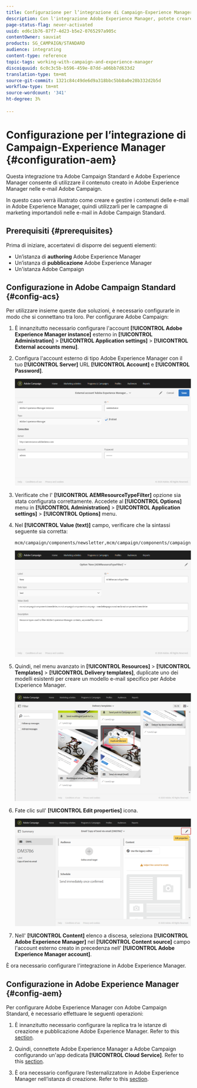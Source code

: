 ```yaml
---
title: Configurazione per l’integrazione di Campaign-Experience Manager
description: Con l'integrazione Adobe Experience Manager, potete creare contenuti direttamente in AEM e usarli successivamente in  Adobe Campaign.
page-status-flag: never-activated
uuid: ed6c1b76-87f7-4d23-b5e2-0765297a905c
contentOwner: sauviat
products: SG_CAMPAIGN/STANDARD
audience: integrating
content-type: reference
topic-tags: working-with-campaign-and-experience-manager
discoiquuid: 6c0c3c5b-b596-459e-87dd-a06bb7d633d2
translation-type: tm+mt
source-git-commit: 1321c84c49de6d9a318bbc5bb8a0e28b332d2b5d
workflow-type: tm+mt
source-wordcount: '341'
ht-degree: 3%

---
```



# Configurazione per l’integrazione di Campaign-Experience Manager {#configuration-aem}

Questa integrazione tra  Adobe Campaign Standard e Adobe Experience Manager consente di utilizzare il contenuto creato in Adobe Experience Manager nelle e-mail  Adobe Campaign.

In questo caso verrà illustrato come creare e gestire i contenuti delle e-mail in Adobe Experience Manager, quindi utilizzarli per le campagne di marketing importandoli nelle e-mail in  Adobe Campaign Standard.

## Prerequisiti {#prerequisites}

Prima di iniziare, accertatevi di disporre dei seguenti elementi:

* Un’istanza di **authoring** Adobe Experience Manager
* Un’istanza di **pubblicazione** Adobe Experience Manager
* Un&#39;istanza  Adobe Campaign

## Configurazione in  Adobe Campaign Standard {#config-acs}

Per utilizzare insieme queste due soluzioni, è necessario configurarle in modo che si connettano tra loro.
Per configurare  Adobe Campaign:

1. È innanzitutto necessario configurare l&#39;account **[!UICONTROL Adobe Experience Manager instance]** esterno in **[!UICONTROL Administration]** > **[!UICONTROL Application settings]** > **[!UICONTROL External accounts menu]**.

1. Configura l&#39;account esterno di tipo Adobe Experience Manager con il tuo **[!UICONTROL Server]** URL **[!UICONTROL Account]** e **[!UICONTROL Password]**.

   ![](assets/aem_1.png)

1. Verificate che l&#39; **[!UICONTROL AEMResourceTypeFilter]** opzione sia stata configurata correttamente. Accedete al **[!UICONTROL Options]** menu in **[!UICONTROL Administration]** > **[!UICONTROL Application settings]** > **[!UICONTROL Options]** menu.

1. Nel **[!UICONTROL Value (text)]** campo, verificare che la sintassi seguente sia corretta:

   ```
   mcm/campaign/components/newsletter,mcm/campaign/components/campaign_newsletterpage,mcm/neolane/components/newsletter
   ```

   ![](assets/aem_2.png)

1. Quindi, nel menu avanzato in **[!UICONTROL Resources]** > **[!UICONTROL Templates]** > **[!UICONTROL Delivery templates]**, duplicate uno dei modelli esistenti per creare un modello e-mail specifico per Adobe Experience Manager.

   ![](assets/aem_3.png)

1. Fate clic sull&#39; **[!UICONTROL Edit properties]** icona.

   ![](assets/aem_4.png)

1. Nell&#39; **[!UICONTROL Content]** elenco a discesa, seleziona **[!UICONTROL Adobe Experience Manager]** nel **[!UICONTROL Content source]** campo l&#39;account esterno creato in precedenza nell&#39; **[!UICONTROL Adobe Experience Manager account]**.

È ora necessario configurare l&#39;integrazione in Adobe Experience Manager.

## Configurazione in Adobe Experience Manager {#config-aem}

Per configurare Adobe Experience Manager con  Adobe Campaign Standard, è necessario effettuare le seguenti operazioni:

1. È innanzitutto necessario configurare la replica tra le istanze di creazione e pubblicazione Adobe Experience Manager. Refer to this [section](https://docs.adobe.com/content/help/en/experience-manager-65/administering/integration/campaignstandard.html#configuring-adobe-experience-manager).

1. Quindi, connettete Adobe Experience Manager a  Adobe Campaign configurando un&#39;app dedicata **[!UICONTROL Cloud Service]**. Refer to this [section](https://docs.adobe.com/content/help/en/experience-manager-65/administering/integration/campaignstandard.html#connecting-aem-to-adobe-campaign).

1. È ora necessario configurare l’esternalizzatore in Adobe Experience Manager nell’istanza di creazione. Refer to this [section](https://docs.adobe.com/content/help/en/experience-manager-65/administering/integration/campaignstandard.html#configuring-the-externalizer).

